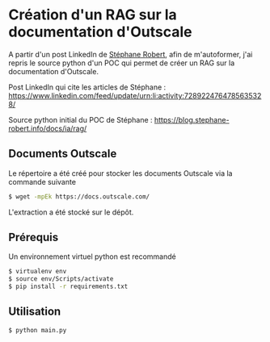 # Création d'un RAG sur la documentation d'Outscale

A partir d'un post LinkedIn de [Stéphane Robert](https://www.linkedin.com/in/stephanerobert1/), afin de m'autoformer, j'ai repris le source python d'un POC qui permet de créer un RAG sur la documentation d'Outscale.

Post LinkedIn qui cite les articles de Stéphane : https://www.linkedin.com/feed/update/urn:li:activity:7289224764785635328/

Source python initial du POC de Stéphane : https://blog.stephane-robert.info/docs/ia/rag/

## Documents Outscale

Le répertoire a été créé pour stocker les documents Outscale via la commande suivante

```bash
$ wget -mpEk https://docs.outscale.com/
```

L'extraction a été stocké sur le dépôt.

## Prérequis

Un environnement virtuel python est recommandé

```bash
$ virtualenv env
$ source env/Scripts/activate
$ pip install -r requirements.txt
```

## Utilisation

```bash
$ python main.py
```
